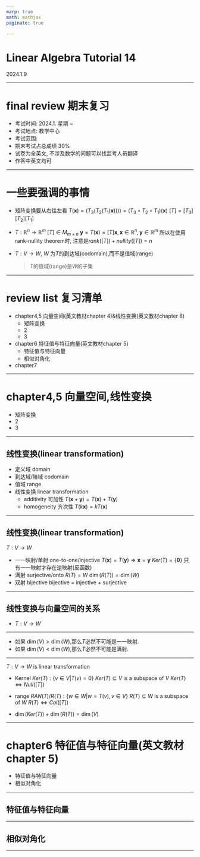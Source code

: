 ```yaml
---
marp: true
math: mathjax
paginate: true

---
```


# Linear Algebra Tutorial 14
2024.1.9

---

# final review 期末复习
- 考试时间: 2024.1. 星期 ~
- 考试地点: 教学中心
- 考试范围: 
- 期末考试占总成绩 30%
- 试卷为全英文, 不涉及数学的问题可以找监考人员翻译
- 作答中英文均可

---

# 一些要强调的事情
- 矩阵变换要从右往左看
    $T(\mathbf{x})=(T_3(T_2(T_1(\mathbf{x}))))=(T_3\circ T_2\circ T_1)(\mathbf{x})$
    $[T]=[T_3][T_2][T_1]$
- $T: \mathbb{R}^n\to \mathbb{R}^m$
    $[T]\in M_{m\times n}$
    $\mathbf{y}=T(\mathbf{x})=[T]\mathbf{x},\mathbf{x}\in \mathbb{R}^n,\mathbf{y}\in \mathbb{R}^m$
    所以在使用rank-nullity theorem时, 注意是$rank([T])+nullity([T])=n$


- $T:V\to W$, $W$ 为$T$的到达域(codomain),而不是值域(range)
    > $T$的值域(range)是$W$的子集

---
# review list 复习清单
- chapter4,5 向量空间(英文教材chapter 4)&线性变换(英文教材chapter 8)
    - 矩阵变换
    - 2
    - 3
- chapter6 特征值与特征向量(英文教材chapter 5)
    - 特征值与特征向量
    - 相似对角化
- chapter7

---

# chapter4,5 向量空间,线性变换
- 矩阵变换
- 2
- 3


---

## 线性变换(linear transformation)
- 定义域 domain
- 到达域/陪域 codomain
- 值域 range
- 线性变换 linear transformation
    - additivity 可加性
        $T(\mathbf{x}+\mathbf{y})=T(\mathbf{x})+T(\mathbf{y})$
    - homogeneity 齐次性
        $T(k\mathbf{x})=kT(\mathbf{x})$

---

## 线性变换(linear transformation)
$T:V\to W$
- 一一映射/单射 one-to-one/injective
    $T(\mathbf{x})=T(\mathbf{y})\Rightarrow \mathbf{x}=\mathbf{y}$
    $Ker(T)=\{\mathbf{0}\}$
    只有一一映射才存在逆映射(反函数)
- 满射 surjective/onto
    $R(T)=W$
    $\dim(R(T))=\dim(W)$
- 双射 bijective
    bijective = injective + surjective

---

## 线性变换与向量空间的关系
- $T:V\to W$



---

- 如果 $\dim(V) > \dim(W)$,那么$T$必然不可能是一一映射.
- 如果 $\dim(V) < \dim(W)$,那么$T$必然不可能是满射.

---

$T:V\to W$ is linear transformation

- Kernel
  $Ker(T): \{v\in V|T(v) = 0\}$
  $Ker(T)\subseteq V$ is a subspace of $V$
  $Ker(T)\Leftrightarrow Null([T])$

- range
  $RAN(T) / R(T): \{w\in W|w = T(v), v\in V\}$
  $R(T) \subseteq W$ is a subspace of $W$
  $R(T) \Leftrightarrow Col([T])$

- $\dim(Ker(T)) + \dim(R(T)) = \dim(V)$


---

# chapter6 特征值与特征向量(英文教材chapter 5)
- 特征值与特征向量
- 相似对角化

---

## 特征值与特征向量

---

## 相似对角化

---


